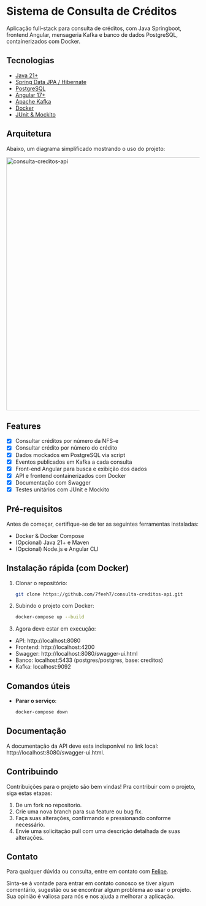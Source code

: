 # Sistema de Consulta de Créditos

Aplicação full-stack para consulta de créditos, com Java Springboot, frontend Angular, mensageria Kafka e banco de dados PostgreSQL, containerizados com Docker.

## Tecnologias

- [Java 21+](https://www.java.com/pt-BR/)
- [Spring Data JPA / Hibernate](https://spring.io/projects/spring-data)
- [PostgreSQL](https://www.postgresql.org/)
- [Angular 17+](https://angular.dev/)
- [Apache Kafka](https://kafka.apache.org/)
- [Docker](https://www.docker.com/)
- [JUnit & Mockito](https://junit.org/)

## Arquitetura

Abaixo, um diagrama simplificado mostrando o uso do projeto:

<img width="1393" height="660" alt="consulta-creditos-api" src="https://github.com/user-attachments/assets/1789ca60-b730-4803-9747-419a576b1b00" />

## Features

- [x] Consultar créditos por número da NFS-e
- [x] Consultar crédito por número do crédito
- [x] Dados mockados em PostgreSQL via script
- [x] Eventos publicados em Kafka a cada consulta
- [x] Front-end Angular para busca e exibição dos dados
- [x] API e frontend containerizados com Docker
- [x] Documentação com Swagger
- [x] Testes unitários com JUnit e Mockito

## Pré-requisitos

Antes de começar, certifique-se de ter as seguintes ferramentas instaladas:

- Docker & Docker Compose
- (Opcional) Java 21+ e Maven
- (Opcional) Node.js e Angular CLI

## Instalação rápida (com Docker)

1. Clonar o repositório:

   ```bash
   git clone https://github.com/7feeh7/consulta-creditos-api.git
   ```

2. Subindo o projeto com Docker:

   ```bash
   docker-compose up --build
   ```

3. Agora deve estar em execução:
- API: http://localhost:8080
- Frontend: http://localhost:4200
- Swagger: http://localhost:8080/swagger-ui.html
- Banco: localhost:5433 (postgres/postgres, base: creditos)
- Kafka: localhost:9092

## Comandos úteis

- **Parar o serviço**:
  ```bash
  docker-compose down
  ```

## Documentação

A documentação da API deve esta indisponível no link local: http://localhost:8080/swagger-ui.html.

## Contribuindo

Contribuições para o projeto são bem vindas! Pra contribuir com o projeto, siga estas etapas:

1. De um fork no repositorio.
2. Crie uma nova branch para sua feature ou bug fix.
3. Faça suas alterações, confirmando e pressionando conforme necessário.
4. Envie uma solicitação pull com uma descrição detalhada de suas alterações.

## Contato

Para qualquer dúvida ou consulta, entre em contato com [Felipe](mailto:felipe.pires.soaresti@gmail.com).

Sinta-se à vontade para entrar em contato conosco se tiver algum comentário, sugestão ou se encontrar algum problema ao usar o projeto. Sua opinião é valiosa para nós e nos ajuda a melhorar a aplicação.
